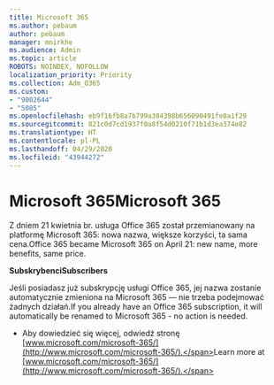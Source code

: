 ```yaml
---
title: Microsoft 365
ms.author: pebaum
author: pebaum
manager: mnirkhe
ms.audience: Admin
ms.topic: article
ROBOTS: NOINDEX, NOFOLLOW
localization_priority: Priority
ms.collection: Adm_O365
ms.custom:
- "9002644"
- "5085"
ms.openlocfilehash: eb9f16fb8a7b799a384398b656090491fe8a1f29
ms.sourcegitcommit: 821c0d7cd1937f0a8f54d0210f71b1d3ea374e82
ms.translationtype: HT
ms.contentlocale: pl-PL
ms.lasthandoff: 04/29/2020
ms.locfileid: "43944272"
---
```

# <a name="microsoft-365"></a><span data-ttu-id="9e24d-102">Microsoft 365</span><span class="sxs-lookup"><span data-stu-id="9e24d-102">Microsoft 365</span></span>

<span data-ttu-id="9e24d-103">Z dniem 21 kwietnia br. usługa Office 365 został przemianowany na platformę Microsoft 365: nowa nazwa, większe korzyści, ta sama cena.</span><span class="sxs-lookup"><span data-stu-id="9e24d-103">Office 365 became Microsoft 365 on April 21: new name, more benefits, same price.</span></span>

<span data-ttu-id="9e24d-104">**Subskrybenci**</span><span class="sxs-lookup"><span data-stu-id="9e24d-104">**Subscribers**</span></span>

<span data-ttu-id="9e24d-105">Jeśli posiadasz już subskrypcję usługi Office 365, jej nazwa zostanie automatycznie zmieniona na Microsoft 365 — nie trzeba podejmować żadnych działań.</span><span class="sxs-lookup"><span data-stu-id="9e24d-105">If you already have an Office 365 subscription, it will automatically be renamed to Microsoft 365 - no action is needed.</span></span>

- <span data-ttu-id="9e24d-106">Aby dowiedzieć się więcej, odwiedź stronę [www.microsoft.com/microsoft-365/](http://www.microsoft.com/microsoft-365/).</span><span class="sxs-lookup"><span data-stu-id="9e24d-106">Learn more at [www.microsoft.com/microsoft-365/](http://www.microsoft.com/microsoft-365/).</span></span>
